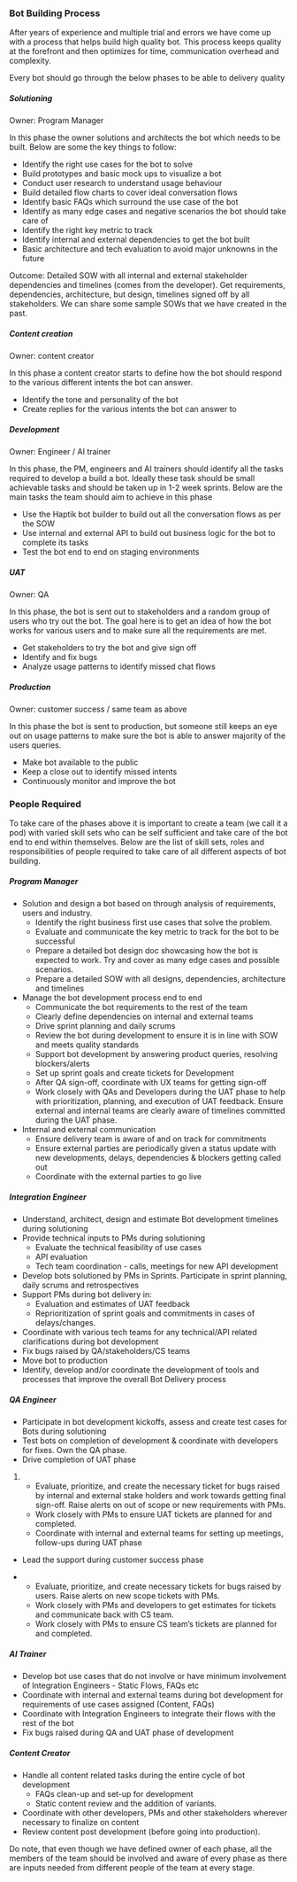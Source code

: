 ### Bot Building Process

After years of experience and multiple trial and errors we have come up with a process that helps build high quality bot. This process keeps quality at the forefront and then optimizes for time, communication overhead and complexity.

Every bot should go through the below phases to be able to delivery quality

##### Solutioning

Owner: Program Manager

In this phase the owner solutions and architects the bot which needs to be built. Below are some the key things to follow:

- Identify the right use cases for the bot to solve
- Build prototypes and basic mock ups to visualize a bot
- Conduct user research to understand usage behaviour
- Build detailed flow charts to cover ideal conversation flows
- Identify basic FAQs which surround the use case of the bot
- Identify as many edge cases and negative scenarios the bot should take care of
- Identify the right key metric to track 
- Identify internal and external dependencies to get the bot built
- Basic architecture and tech evaluation to avoid major unknowns in the future

Outcome: Detailed SOW with all internal and external stakeholder dependencies and timelines (comes from the developer). Get requirements, dependencies, architecture, but design, timelines signed off by all stakeholders. We can share some sample SOWs that we have created in the past. 

##### Content creation

Owner: content creator

In this phase a content creator starts to define how the bot should respond to the various different intents the bot can answer.

- Identify the tone and personality of the bot
- Create replies for the various intents the bot can answer to

##### Development

Owner: Engineer / AI trainer

In this phase, the PM, engineers and AI trainers should identify all the tasks required to develop a build a bot. Ideally these task should be small achievable tasks and should be taken up in 1-2 week sprints. Below are the main tasks the team should aim to achieve in this phase

- Use the Haptik bot builder to build out all the conversation flows as per the SOW
- Use internal and external API to build out business logic for the bot to complete its tasks
- Test the bot end to end on staging environments


##### UAT

Owner: QA

In this phase, the bot is sent out to stakeholders and a random group of users who try out the bot. The goal here is to get an idea of how the bot works for various users and to make sure all the requirements are met.

- Get stakeholders to try the bot and give sign off
- Identify and fix bugs
- Analyze usage patterns to identify missed chat flows

##### Production

Owner: customer success / same team as above

In this phase the bot is sent to production, but someone still keeps an eye out on usage patterns to make sure the bot is able to answer majority of the users queries.

- Make bot available to the public
- Keep a close out to identify missed intents
- Continuously monitor and improve the bot



### People Required

To take care of the phases above it is important to create a team (we call it a pod) with varied skill sets who can be self sufficient and take care of the bot end to end within themselves. Below are the list of skill sets, roles and responsibilities of people required to take care of all different aspects of bot building.

##### Program Manager

- Solution and design a bot based on through analysis of requirements, users and industry. 
  - Identify the right business first use cases that solve the problem. 
  - Evaluate and communicate the key metric to track for the bot to be successful
  - Prepare a detailed bot design doc showcasing how the bot is expected to work. Try and cover as many edge cases and possible scenarios.
  - Prepare a detailed SOW with all designs, dependencies, architecture and timelines
- Manage the bot development process end to end
  - Communicate the bot requirements to the rest of the team 
  - Clearly define dependencies on internal and external teams
  - Drive sprint planning and daily scrums
  - Review the bot during development to ensure it is in line with SOW and meets quality standards
  - Support bot development by answering product queries, resolving blockers/alerts
  - Set up sprint goals and create tickets for Development
  - After QA sign-off, coordinate with UX teams for getting sign-off
  - Work closely with QAs and Developers during the UAT phase to help with prioritization, planning, and execution of UAT feedback. Ensure external and internal teams are clearly aware of timelines committed during the UAT phase. 
- Internal and external communication 
  - Ensure delivery team is aware of and on track for commitments
  - Ensure external parties are periodically given a status update with new developments, delays, dependencies & blockers getting called out
  - Coordinate with the external parties to go live



##### Integration Engineer

- Understand, architect, design and estimate Bot development timelines during solutioning
- Provide technical inputs to PMs during solutioning
  - Evaluate the technical feasibility of use cases
  - API evaluation
  - Tech team coordination - calls, meetings for new API development
- Develop bots solutioned by PMs in Sprints. Participate in sprint planning, daily scrums and retrospectives
- Support PMs during bot delivery in:
  - Evaluation and estimates of UAT feedback
  - Reprioritization of sprint goals and commitments in cases of delays/changes.
- Coordinate with various tech teams for any technical/API related clarifications during bot development
- Fix bugs raised by QA/stakeholders/CS teams 
- Move bot to production
- Identify, develop and/or coordinate the development of tools and processes that improve the overall Bot Delivery process



##### QA Engineer

- Participate in bot development kickoffs, assess and create test cases for Bots during solutioning
- Test bots on completion of development & coordinate with developers for fixes. Own the QA phase.
- Drive completion of UAT phase

1. - Evaluate, prioritize, and create the necessary ticket for bugs raised by internal and external stake holders and work towards getting final sign-off. Raise alerts on out of scope or new requirements with PMs.
   - Work closely with PMs to ensure UAT tickets are planned for and completed.
   - Coordinate with internal and external teams for setting up meetings, follow-ups during UAT phase

- Lead the support during customer success phase

- - Evaluate, prioritize, and create necessary tickets for bugs raised by users. Raise alerts on new scope tickets with PMs.
  - Work closely with PMs and developers to get estimates for tickets and communicate back with CS team.
  - Work closely with PMs to ensure CS team’s tickets are planned for and completed.

##### AI Trainer

- Develop bot use cases that do not involve or have minimum involvement of Integration Engineers - Static Flows, FAQs etc
- Coordinate with internal and external teams during bot development for requirements of use cases assigned (Content, FAQs)
- Coordinate with Integration Engineers to integrate their flows with the rest of the bot
- Fix bugs raised during QA and UAT phase of development

##### Content Creator

- Handle all content related tasks during the entire cycle of bot development
  - FAQs clean-up and set-up for development
  - Static content review and the addition of variants.
- Coordinate with other developers, PMs and other stakeholders wherever necessary to finalize on content
- Review content post development (before going into production).

Do note, that even though we have defined owner of each phase, all the members of the team should be involved and aware of every phase as there are inputs needed from different people of the team at every stage.